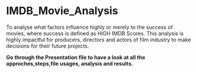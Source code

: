 # IMDB_Movie_Analysis

To analyse what factors influence highly or merely to the success of movies, where success is defined as HIGH IMDB Scores. This analysis is highly impactful for producers, directors and actors of film industry to make decisions for their future projects.

**Go through the Presentation file to have a look at all the approches,steps,file usages, analysis and results.**
